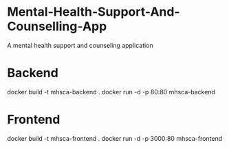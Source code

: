 # Mental-Health-Support-And-Counselling-App
A mental health support and counseling application

# Backend
docker build -t mhsca-backend .
docker run -d -p 80:80 mhsca-backend

# Frontend
docker build -t mhsca-frontend .
docker run -d -p 3000:80 mhsca-frontend